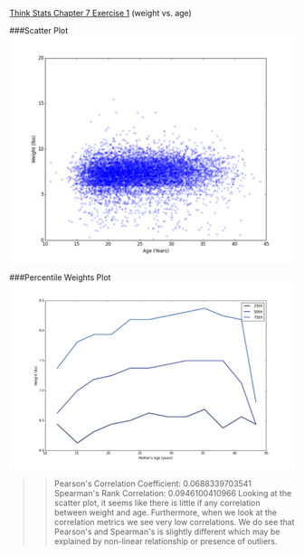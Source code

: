 [Think Stats Chapter 7 Exercise 1](http://greenteapress.com/thinkstats2/html/thinkstats2008.html#toc70) (weight vs. age)

###Scatter Plot
![Weight vs. Age](../img/wgtvage_scatter.png)

###Percentile Weights Plot
![Percentile Weights vs. Age](../img/wgtvage_percentiles.png)

>> Pearson's Correlation Coefficient: 0.0688339703541
>> Spearman's Rank Correlation: 0.0946100410966
>> Looking at the scatter plot, it seems like there is little if any correlation between weight and age. Furthermore, when we look at the correlation metrics we see very low correlations. We do see that Pearson's and Spearman's is slightly different which may be explained by non-linear relationship or presence of outliers. 
